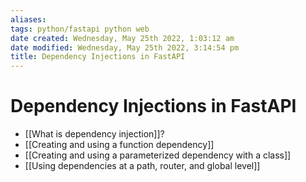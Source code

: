 ```yaml
---
aliases: 
tags: python/fastapi python web 
date created: Wednesday, May 25th 2022, 1:03:12 am
date modified: Wednesday, May 25th 2022, 3:14:54 pm
title: Dependency Injections in FastAPI
---
```


# Dependency Injections in FastAPI

- [[What is dependency injection]]?
- [[Creating and using a function dependency]]
- [[Creating and using a parameterized dependency with a class]]
- [[Using dependencies at a path, router, and global level]]